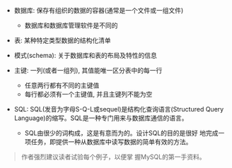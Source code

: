 + 数据库: 保存有组织的数据的容器(通常是一个文件或一组文件)
    + 数据库和数据库管理软件是不同的

+ 表: 某种特定类型数据的结构化清单

+ 模式(schema): 关于数据库和表的布局及特性的信息

+ 主键: 一列(或者一组列), 其值能唯一区分表中的每一行
    + 任意两行都有不同的主键值
    + 每行都必须有一个主键值, 并且主键列不能为空

+ SQL: SQL(发音为字母S-Q-L或sequel)是结构化查询语言(Structured Query Language)的缩写。SQL是一种专门用来与数据库通信的语言。
    + SQL由很少的词构成，这是有意而为的。设计SQL的目的是很好 地完成一项任务，即提供一种从数据库中读写数据的简单有效的方法。

> 作者强烈建议读者试验每个例子，以便掌 握MySQL的第一手资料。

